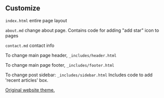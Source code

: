 ## Customize

``index.html`` entire page layout

``about.md`` change about page.  Contains code for adding "add star" icon to pages

``contact.md`` contact info

To change main page header, ``_includes/header.html`` 

To change main page footer, ``_includes/footer.html`` 

To change post sidebar: ``_includes/sidebar.html``  Includes code to add 'recent articles' box.




[Original website theme.](https://github.com/sharu725/cards)